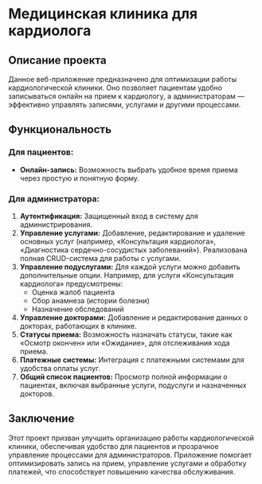 # Медицинская клиника для кардиолога

## Описание проекта
Данное веб-приложение предназначено для оптимизации работы кардиологической клиники. Оно позволяет пациентам удобно записываться онлайн на прием к кардиологу, а администраторам — эффективно управлять записями, услугами и другими процессами.

## Функциональность

### Для пациентов:
- **Онлайн-запись:** Возможность выбрать удобное время приема через простую и понятную форму.

### Для администратора:
1. **Аутентификация:** Защищенный вход в систему для администрирования.
2. **Управление услугами:** Добавление, редактирование и удаление основных услуг (например, «Консультация кардиолога», «Диагностика сердечно-сосудистых заболеваний»). Реализована полная CRUD-система для работы с услугами.
3. **Управление подуслугами:** Для каждой услуги можно добавить дополнительные опции. Например, для услуги «Консультация кардиолога» предусмотрены:
   - Оценка жалоб пациента
   - Сбор анамнеза (истории болезни)
   - Назначение обследований
4. **Управление докторами:** Добавление и редактирование данных о докторах, работающих в клинике.
5. **Статусы приема:** Возможность назначать статусы, такие как «Осмотр окончен» или «Ожидание», для отслеживания хода приема.
6. **Платежные системы:** Интеграция с платежными системами для удобства оплаты услуг.
7. **Общий список пациентов:** Просмотр полной информации о пациентах, включая выбранные услуги, подуслуги и назначенных докторов.

## Заключение
Этот проект призван улучшить организацию работы кардиологической клиники, обеспечивая удобство для пациентов и прозрачное управление процессами для администраторов. Приложение помогает оптимизировать запись на прием, управление услугами и обработку платежей, что способствует повышению качества обслуживания.
